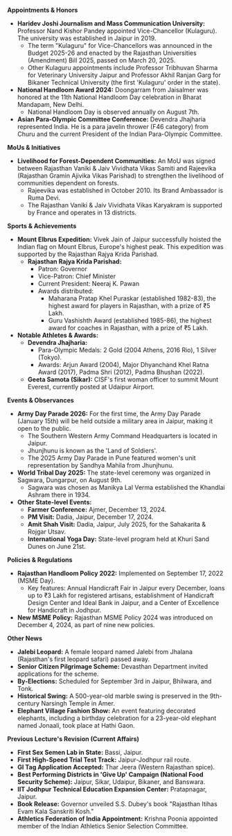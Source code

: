 **Appointments & Honors**
*   **Haridev Joshi Journalism and Mass Communication University:** Professor Nand Kishor Pandey appointed Vice-Chancellor (Kulaguru). The university was established in Jaipur in 2019.
    *   The term "Kulaguru" for Vice-Chancellors was announced in the Budget 2025-26 and enacted by the Rajasthan Universities (Amendment) Bill 2025, passed on March 20, 2025.
    *   Other Kulaguru appointments include Professor Tribhuvan Sharma for Veterinary University Jaipur and Professor Akhil Ranjan Garg for Bikaner Technical University (the first 'Kulaguru' order in the state).
*   **National Handloom Award 2024:** Doongarram from Jaisalmer was honored at the 11th National Handloom Day celebration in Bharat Mandapam, New Delhi.
    *   National Handloom Day is observed annually on August 7th.
*   **Asian Para-Olympic Committee Conference:** Devendra Jhajharia represented India. He is a para javelin thrower (F46 category) from Churu and the current President of the Indian Para-Olympic Committee.

**MoUs & Initiatives**
*   **Livelihood for Forest-Dependent Communities:** An MoU was signed between Rajasthan Vaniki & Jaiv Vividhata Vikas Samiti and Rajeevika (Rajasthan Gramin Ajivika Vikas Parishad) to strengthen the livelihood of communities dependent on forests.
    *   Rajeevika was established in October 2010. Its Brand Ambassador is Ruma Devi.
    *   The Rajasthan Vaniki & Jaiv Vividhata Vikas Karyakram is supported by France and operates in 13 districts.

**Sports & Achievements**
*   **Mount Elbrus Expedition:** Vivek Jain of Jaipur successfully hoisted the Indian flag on Mount Elbrus, Europe's highest peak. This expedition was supported by the Rajasthan Rajya Krida Parishad.
    *   **Rajasthan Rajya Krida Parishad:**
        *   Patron: Governor
        *   Vice-Patron: Chief Minister
        *   Current President: Neeraj K. Pawan
        *   Awards distributed:
            *   Maharana Pratap Khel Puraskar (established 1982-83), the highest award for players in Rajasthan, with a prize of ₹5 Lakh.
            *   Guru Vashishth Award (established 1985-86), the highest award for coaches in Rajasthan, with a prize of ₹5 Lakh.
*   **Notable Athletes & Awards:**
    *   **Devendra Jhajharia:**
        *   Para-Olympic Medals: 2 Gold (2004 Athens, 2016 Rio), 1 Silver (Tokyo).
        *   Awards: Arjun Award (2004), Major Dhyanchand Khel Ratna Award (2017), Padma Shri (2012), Padma Bhushan (2022).
    *   **Geeta Samota (Sikar):** CISF's first woman officer to summit Mount Everest, currently posted at Udaipur Airport.

**Events & Observances**
*   **Army Day Parade 2026:** For the first time, the Army Day Parade (January 15th) will be held outside a military area in Jaipur, making it open to the public.
    *   The Southern Western Army Command Headquarters is located in Jaipur.
    *   Jhunjhunu is known as the 'Land of Soldiers'.
    *   The 2025 Army Day Parade in Pune featured women's unit representation by Sandhya Mahila from Jhunjhunu.
*   **World Tribal Day 2025:** The state-level ceremony was organized in Sagwara, Dungarpur, on August 9th.
    *   Sagwara was chosen as Manikya Lal Verma established the Khandlai Ashram there in 1934.
*   **Other State-level Events:**
    *   **Farmer Conference:** Ajmer, December 13, 2024.
    *   **PM Visit:** Dadia, Jaipur, December 17, 2024.
    *   **Amit Shah Visit:** Dadia, Jaipur, July 2025, for the Sahakarita & Rojgar Utsav.
    *   **International Yoga Day:** State-level program held at Khuri Sand Dunes on June 21st.

**Policies & Regulations**
*   **Rajasthan Handloom Policy 2022:** Implemented on September 17, 2022 (MSME Day).
    *   Key features: Annual Handicraft Fair in Jaipur every December, loans up to ₹3 Lakh for registered artisans, establishment of Handicraft Design Center and Ideal Bank in Jaipur, and a Center of Excellence for Handicraft in Jodhpur.
*   **New MSME Policy:** Rajasthan MSME Policy 2024 was introduced on December 4, 2024, as part of nine new policies.

**Other News**
*   **Jalebi Leopard:** A female leopard named Jalebi from Jhalana (Rajasthan's first leopard safari) passed away.
*   **Senior Citizen Pilgrimage Scheme:** Devasthan Department invited applications for the scheme.
*   **By-Elections:** Scheduled for September 3rd in Jaipur, Bhilwara, and Tonk.
*   **Historical Swing:** A 500-year-old marble swing is preserved in the 9th-century Narsingh Temple in Amer.
*   **Elephant Village Fashion Show:** An event featuring decorated elephants, including a birthday celebration for a 23-year-old elephant named Jonaali, took place at Hathi Gaon.

**Previous Lecture's Revision (Current Affairs)**
*   **First Sex Semen Lab in State:** Bassi, Jaipur.
*   **First High-Speed Trial Test Track:** Jaipur-Jodhpur rail route.
*   **GI Tag Application Accepted:** Thar Jeera (Western Rajasthan spice).
*   **Best Performing Districts in 'Give Up' Campaign (National Food Security Scheme):** Jaipur, Sikar, Udaipur, Bikaner, and Banswara.
*   **IIT Jodhpur Technical Education Expansion Center:** Pratapnagar, Jaipur.
*   **Book Release:** Governor unveiled S.S. Dubey's book "Rajasthan Itihas Evam Kala Sanskriti Kosh."
*   **Athletics Federation of India Appointment:** Krishna Poonia appointed member of the Indian Athletics Senior Selection Committee.